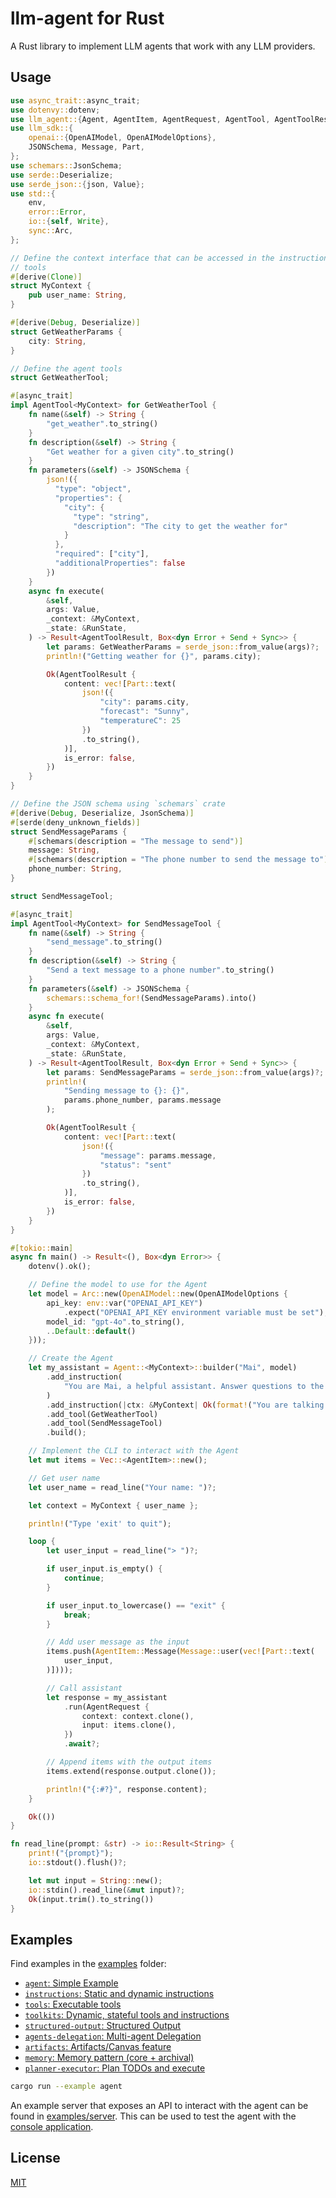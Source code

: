 # llm-agent for Rust

A Rust library to implement LLM agents that work with any LLM providers.

## Usage

```rust
use async_trait::async_trait;
use dotenvy::dotenv;
use llm_agent::{Agent, AgentItem, AgentRequest, AgentTool, AgentToolResult, RunState};
use llm_sdk::{
    openai::{OpenAIModel, OpenAIModelOptions},
    JSONSchema, Message, Part,
};
use schemars::JsonSchema;
use serde::Deserialize;
use serde_json::{json, Value};
use std::{
    env,
    error::Error,
    io::{self, Write},
    sync::Arc,
};

// Define the context interface that can be accessed in the instructions and
// tools
#[derive(Clone)]
struct MyContext {
    pub user_name: String,
}

#[derive(Debug, Deserialize)]
struct GetWeatherParams {
    city: String,
}

// Define the agent tools
struct GetWeatherTool;

#[async_trait]
impl AgentTool<MyContext> for GetWeatherTool {
    fn name(&self) -> String {
        "get_weather".to_string()
    }
    fn description(&self) -> String {
        "Get weather for a given city".to_string()
    }
    fn parameters(&self) -> JSONSchema {
        json!({
          "type": "object",
          "properties": {
            "city": {
              "type": "string",
              "description": "The city to get the weather for"
            }
          },
          "required": ["city"],
          "additionalProperties": false
        })
    }
    async fn execute(
        &self,
        args: Value,
        _context: &MyContext,
        _state: &RunState,
    ) -> Result<AgentToolResult, Box<dyn Error + Send + Sync>> {
        let params: GetWeatherParams = serde_json::from_value(args)?;
        println!("Getting weather for {}", params.city);

        Ok(AgentToolResult {
            content: vec![Part::text(
                json!({
                    "city": params.city,
                    "forecast": "Sunny",
                    "temperatureC": 25
                })
                .to_string(),
            )],
            is_error: false,
        })
    }
}

// Define the JSON schema using `schemars` crate
#[derive(Debug, Deserialize, JsonSchema)]
#[serde(deny_unknown_fields)]
struct SendMessageParams {
    #[schemars(description = "The message to send")]
    message: String,
    #[schemars(description = "The phone number to send the message to")]
    phone_number: String,
}

struct SendMessageTool;

#[async_trait]
impl AgentTool<MyContext> for SendMessageTool {
    fn name(&self) -> String {
        "send_message".to_string()
    }
    fn description(&self) -> String {
        "Send a text message to a phone number".to_string()
    }
    fn parameters(&self) -> JSONSchema {
        schemars::schema_for!(SendMessageParams).into()
    }
    async fn execute(
        &self,
        args: Value,
        _context: &MyContext,
        _state: &RunState,
    ) -> Result<AgentToolResult, Box<dyn Error + Send + Sync>> {
        let params: SendMessageParams = serde_json::from_value(args)?;
        println!(
            "Sending message to {}: {}",
            params.phone_number, params.message
        );

        Ok(AgentToolResult {
            content: vec![Part::text(
                json!({
                    "message": params.message,
                    "status": "sent"
                })
                .to_string(),
            )],
            is_error: false,
        })
    }
}

#[tokio::main]
async fn main() -> Result<(), Box<dyn Error>> {
    dotenv().ok();

    // Define the model to use for the Agent
    let model = Arc::new(OpenAIModel::new(OpenAIModelOptions {
        api_key: env::var("OPENAI_API_KEY")
            .expect("OPENAI_API_KEY environment variable must be set"),
        model_id: "gpt-4o".to_string(),
        ..Default::default()
    }));

    // Create the Agent
    let my_assistant = Agent::<MyContext>::builder("Mai", model)
        .add_instruction(
            "You are Mai, a helpful assistant. Answer questions to the best of your ability.",
        )
        .add_instruction(|ctx: &MyContext| Ok(format!("You are talking to {}", ctx.user_name)))
        .add_tool(GetWeatherTool)
        .add_tool(SendMessageTool)
        .build();

    // Implement the CLI to interact with the Agent
    let mut items = Vec::<AgentItem>::new();

    // Get user name
    let user_name = read_line("Your name: ")?;

    let context = MyContext { user_name };

    println!("Type 'exit' to quit");

    loop {
        let user_input = read_line("> ")?;

        if user_input.is_empty() {
            continue;
        }

        if user_input.to_lowercase() == "exit" {
            break;
        }

        // Add user message as the input
        items.push(AgentItem::Message(Message::user(vec![Part::text(
            user_input,
        )])));

        // Call assistant
        let response = my_assistant
            .run(AgentRequest {
                context: context.clone(),
                input: items.clone(),
            })
            .await?;

        // Append items with the output items
        items.extend(response.output.clone());

        println!("{:#?}", response.content);
    }

    Ok(())
}

fn read_line(prompt: &str) -> io::Result<String> {
    print!("{prompt}");
    io::stdout().flush()?;

    let mut input = String::new();
    io::stdin().read_line(&mut input)?;
    Ok(input.trim().to_string())
}
```

## Examples

Find examples in the [examples](./examples/) folder:

- [`agent`: Simple Example](./examples/agent.rs)
- [`instructions`: Static and dynamic instructions](./examples/instructions.rs)
- [`tools`: Executable tools](./examples/tools.rs)
- [`toolkits`: Dynamic, stateful tools and instructions](./examples/toolkits.rs)
- [`structured-output`: Structured Output](./examples/structured-output.rs)
- [`agents-delegation`: Multi-agent Delegation](./examples/agents-delegation.rs)
- [`artifacts`: Artifacts/Canvas feature](./examples/artifacts.rs)
- [`memory`: Memory pattern (core + archival)](./examples/memory.rs)
- [`planner-executor`: Plan TODOs and execute](./examples/planner-executor.rs)

```bash
cargo run --example agent
```

An example server that exposes an API to interact with the agent can be found in [examples/server](./examples/server). This can be used to test the agent with the [console application](../website).

## License

[MIT](https://github.com/hoangvvo/llm-sdk/blob/main/LICENSE)
